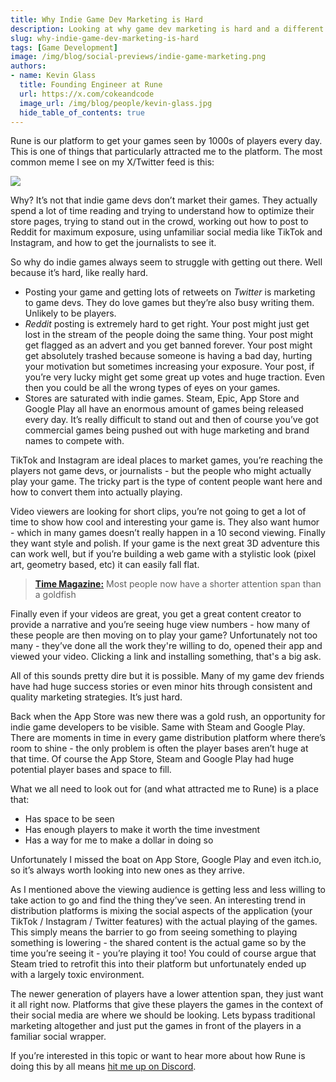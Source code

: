 ```yaml
---
title: Why Indie Game Dev Marketing is Hard  
description: Looking at why game dev marketing is hard and a different approach 
slug: why-indie-game-dev-marketing-is-hard 
tags: [Game Development] 
image: /img/blog/social-previews/indie-game-marketing.png
authors:
- name: Kevin Glass 
  title: Founding Engineer at Rune  
  url: https://x.com/cokeandcode
  image_url: /img/blog/people/kevin-glass.jpg
  hide_table_of_contents: true
---
```


<head>
  <title>Why Indie Game Dev Marketing is Hard</title>
  <meta property="og:title" content="Why Indie Game Dev Marketing is Hard"/>
</head>

Rune is our platform to get your games seen by 1000s of players every day. This is one of things that particularly attracted me to the platform. The most common meme I see on my X/Twitter feed is this:

![](/img/blog/callouts/indie-game-marketing.png)

Why? It’s not that indie game devs don’t market their games. They actually spend a lot of time reading and trying to understand how to optimize their store pages, trying to stand out in the crowd, working out how to post to Reddit for maximum exposure, using unfamiliar social media like TikTok and Instagram, and how to get the journalists to see it. 

So why do indie games always seem to struggle with getting out there. Well because it’s hard, like really hard.

* Posting your game and getting lots of retweets on *Twitter* is marketing to game devs. They do love games but they’re also busy writing them. Unlikely to be players.
* *Reddit* posting is extremely hard to get right. Your post might just get lost in the stream of the people doing the same thing. Your post might get flagged as an advert and you get banned forever. Your post might get absolutely trashed because someone is having a bad day, hurting your motivation but sometimes increasing your exposure. Your post, if you’re very lucky might get some great up votes and huge traction. Even then you could be all the wrong types of eyes on your games.
* Stores are saturated with indie games. Steam, Epic, App Store and Google Play all have an enormous amount of games being released every day. It’s really difficult to stand out and then of course you’ve got commercial games being pushed out with huge marketing and brand names to compete with.

TikTok and Instagram are ideal places to market games, you’re reaching the players not game devs, or journalists - but the people who might actually play your game. The tricky part is the type of content people want here and how to convert them into actually playing. 

Video viewers are looking for short clips, you’re not going to get a lot of time to show how cool and interesting your game is. They also want humor - which in many games doesn’t really happen in a 10 second viewing. Finally they want style and polish. If your game is the next great 3D adventure this can work well, but if you’re building a web game with a stylistic look (pixel art, geometry based, etc) it can easily fall flat.

> [**Time Magazine:**](https://time.com/3858309/attention-spans-goldfish/) Most people now have a shorter attention span than a goldfish

Finally even if your videos are great, you get a great content creator to provide a narrative and you’re seeing huge view numbers - how many of these people are then moving on to play your game? Unfortunately not too many - they’ve done all the work they're willing to do, opened their app and viewed your video. Clicking a link and installing something, that's a big ask. 

All of this sounds pretty dire but it is possible. Many of my game dev friends have had huge success stories or even minor hits through consistent and quality marketing strategies. It’s just hard.

Back when the App Store was new there was a gold rush, an opportunity for indie game developers to be visible. Same with Steam and Google Play. There are moments in time in every game distribution platform where there’s room to shine - the only problem is often the player bases aren’t huge at that time. Of course the App Store, Steam and Google Play had huge potential player bases and space to fill.

What we all need to look out for (and what attracted me to Rune) is a place that:

* Has space to be seen
* Has enough players to make it worth the time investment
* Has a way for me to make a dollar in doing so

Unfortunately I missed the boat on App Store, Google Play and even itch.io, so it’s always worth looking into new ones as they arrive.

As I mentioned above the viewing audience is getting less and less willing to take action to go and find the thing they’ve seen. An interesting trend in distribution platforms is mixing the social aspects of the application (your TikTok / Instagram / Twitter features) with the actual playing of the games. This simply means the barrier to go from seeing something to playing something is lowering - the shared content is the actual game so by the time you’re seeing it - you’re playing it too! You could of course argue that Steam tried to retrofit this into their platform but unfortunately ended up with a largely toxic environment.

The newer generation of players have a lower attention span, they just want it all right now. Platforms that give these players the games in the context of their social media are where we should be looking. Lets bypass traditional marketing altogether and just put the games in front of the players in a familiar social wrapper. 

If you’re interested in this topic or want to hear more about how Rune is doing this by all means [hit me up on Discord](https://discord.gg/rune-devs). 
